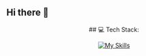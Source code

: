 ## Hi there 👋

<div align="center">
## 💻 Tech Stack:

[![My Skills](https://skillicons.dev/icons?i=react,ts,js,redux,nextjs,webpack,git,html,css)](https://skillicons.dev)
</div>
